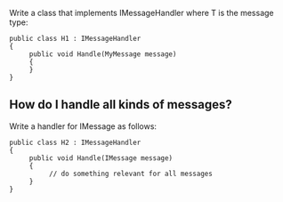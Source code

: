 <!--
title: "How to Handle a Message?"
tags: ""
summary: "<p>Write a class that implements IMessageHandler<t> where T is the message type:</p>
<pre><code>public class H1 : IMessageHandler
{
     public void Handle(MyMessage message)
     {
     }
}
</code></pre>

"
-->

Write a class that implements IMessageHandler<t> where T is the message type:

    public class H1 : IMessageHandler
    {
         public void Handle(MyMessage message)
         {
         }
    }

How do I handle all kinds of messages?
--------------------------------------

Write a handler for IMessage as follows:

    public class H2 : IMessageHandler
    {
         public void Handle(IMessage message)
         {
              // do something relevant for all messages
         }
    }


